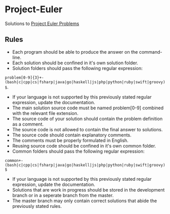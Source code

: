 # Project-Euler
Solutions to [Project Euler Problems](https://projecteuler.net/archives)

## Rules
* Each program should be able to produce the answer on the command-line.
* Each solution should be confined in it's own solution folder.
* Solution folders should pass the following regular expression:

`problem[0-9]{3}+-(bash|c|cpp|cs|fsharp|java|go|haskell|js|php|python|ruby|swift|groovy)$`.
* If your language is not supported by this previously stated regular expression, update the documentation.
* The main solution source code must be named problem[0-9] combined with the relevant file extension.
* The source code of your solution should contain the problem definition as a comment.
* The source code is not allowed to contain the final answer to solutions.
* The source code should contain explanatory comments.
* The comments must be properly formulated in English.
* Reusing source code should be confined in it's own common folder.
* Common folders should pass the following regular expression:

`common+-(bash|c|cpp|cs|fsharp|java|go|haskell|js|php|python|ruby|swift|groovy)$`
* If your language is not supported by this previously stated regular expression, update the documentation.
* Solutions that are work in progress should be stored in the development branch or in a seperate branch from the master.
* The master branch may only contain correct solutions that abide the previously stated rules.
